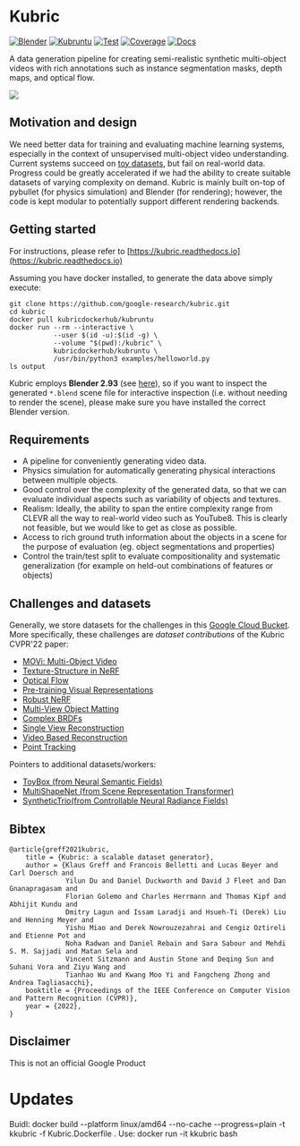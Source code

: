 # Kubric

[![Blender](https://github.com/google-research/kubric/actions/workflows/blender.yml/badge.svg?branch=main)](https://github.com/google-research/kubric/actions/workflows/blender.yml)
[![Kubruntu](https://github.com/google-research/kubric/actions/workflows/kubruntu.yml/badge.svg?branch=main)](https://github.com/google-research/kubric/actions/workflows/kubruntu.yml)
[![Test](https://github.com/google-research/kubric/actions/workflows/test.yml/badge.svg?branch=main)](https://github.com/google-research/kubric/actions/workflows/test.yml)
[![Coverage](https://badgen.net/codecov/c/github/google-research/kubric)](https://codecov.io/github/google-research/kubric)
[![Docs](https://readthedocs.org/projects/kubric/badge/?version=latest)](https://kubric.readthedocs.io/en/latest/)

A data generation pipeline for creating semi-realistic synthetic multi-object
videos with rich annotations such as instance segmentation masks, depth maps,
and optical flow.

![](docs/images/teaser.gif)

## Motivation and design

We need better data for training and evaluating machine learning systems, especially in the context of unsupervised multi-object video understanding.
Current systems succeed on [toy datasets](https://github.com/deepmind/multi_object_datasets), but fail on real-world data.
Progress could be greatly accelerated if we had the ability to create suitable datasets of varying complexity on demand.
Kubric is mainly built on-top of pybullet (for physics simulation) and Blender (for rendering); however, the code is kept modular to potentially support different rendering backends.

## Getting started

For instructions, please refer to [https://kubric.readthedocs.io](https://kubric.readthedocs.io)

Assuming you have docker installed, to generate the data above simply execute:

```
git clone https://github.com/google-research/kubric.git
cd kubric
docker pull kubricdockerhub/kubruntu
docker run --rm --interactive \
           --user $(id -u):$(id -g) \
           --volume "$(pwd):/kubric" \
           kubricdockerhub/kubruntu \
           /usr/bin/python3 examples/helloworld.py
ls output
```

Kubric employs **Blender 2.93** (see [here](https://github.com/google-research/kubric/blob/01a08d274234f32f2adc4f7d5666b39490f953ad/docker/Blender.Dockerfile#L48)), so if you want to inspect the generated `*.blend` scene file for interactive inspection (i.e. without needing to render the scene), please make sure you have installed the correct Blender version.

## Requirements

- A pipeline for conveniently generating video data.
- Physics simulation for automatically generating physical interactions between multiple objects.
- Good control over the complexity of the generated data, so that we can evaluate individual aspects such as variability of objects and textures.
- Realism: Ideally, the ability to span the entire complexity range from CLEVR all the way to real-world video such as YouTube8. This is clearly not feasible, but we would like to get as close as possible.
- Access to rich ground truth information about the objects in a scene for the purpose of evaluation (eg. object segmentations and properties)
- Control the train/test split to evaluate compositionality and systematic generalization (for example on held-out combinations of features or objects)

## Challenges and datasets

Generally, we store datasets for the challenges in this [Google Cloud Bucket](https://console.cloud.google.com/storage/browser/kubric-public).
More specifically, these challenges are _dataset contributions_ of the Kubric CVPR'22 paper:

- [MOVi: Multi-Object Video](challenges/movi)
- [Texture-Structure in NeRF](challenges/texture_structure_nerf)
- [Optical Flow](challenges/optical_flow)
- [Pre-training Visual Representations](challenges/pretraining_visual)
- [Robust NeRF](challenges/robust_nerf)
- [Multi-View Object Matting](challenges/multiview_matting)
- [Complex BRDFs](challenges/complex_brdf)
- [Single View Reconstruction](challenges/single_view_reconstruction)
- [Video Based Reconstruction](challenges/video_based_reconstruction)
- [Point Tracking](challenges/point_tracking)

Pointers to additional datasets/workers:

- [ToyBox (from Neural Semantic Fields)](https://nesf3d.github.io)
- [MultiShapeNet (from Scene Representation Transformer)](https://srt-paper.github.io)
- [SyntheticTrio(from Controllable Neural Radiance Fields)](https://github.com/kacperkan/conerf-kubric-dataset#readme)

## Bibtex

```
@article{greff2021kubric,
    title = {Kubric: a scalable dataset generator},
    author = {Klaus Greff and Francois Belletti and Lucas Beyer and Carl Doersch and
              Yilun Du and Daniel Duckworth and David J Fleet and Dan Gnanapragasam and
              Florian Golemo and Charles Herrmann and Thomas Kipf and Abhijit Kundu and
              Dmitry Lagun and Issam Laradji and Hsueh-Ti (Derek) Liu and Henning Meyer and
              Yishu Miao and Derek Nowrouzezahrai and Cengiz Oztireli and Etienne Pot and
              Noha Radwan and Daniel Rebain and Sara Sabour and Mehdi S. M. Sajjadi and Matan Sela and
              Vincent Sitzmann and Austin Stone and Deqing Sun and Suhani Vora and Ziyu Wang and
              Tianhao Wu and Kwang Moo Yi and Fangcheng Zhong and Andrea Tagliasacchi},
    booktitle = {Proceedings of the IEEE Conference on Computer Vision and Pattern Recognition (CVPR)},
    year = {2022},
}
```

## Disclaimer

This is not an official Google Product

# Updates

Buidl: docker build --platform linux/amd64 --no-cache --progress=plain -t kkubric -f Kubric.Dockerfile .
Use: docker run -it kkubric bash
